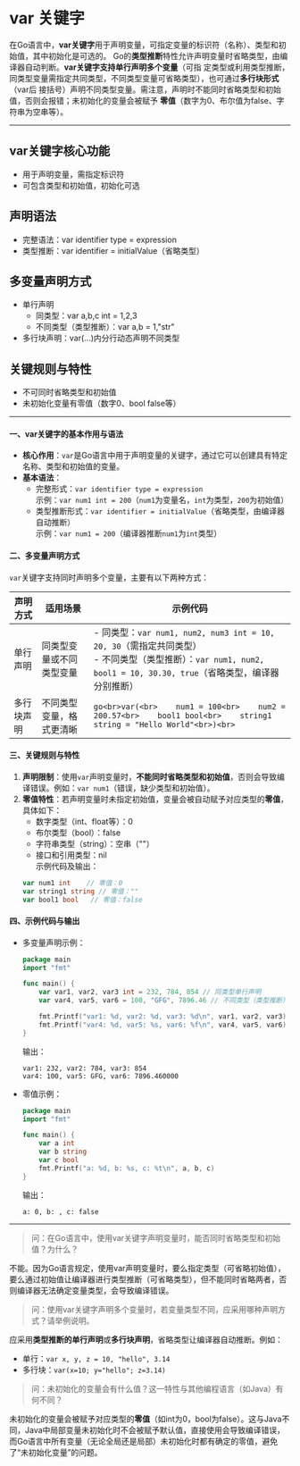 # var 关键字

在Go语言中，**var关键字**用于声明变量，可指定变量的标识符（名称）、类型和初始值，其中初始化是可选的。
Go的**类型推断**特性允许声明变量时省略类型，由编译器自动判断。**var关键字支持单行声明多个变量**（可指
定类型或利用类型推断，同类型变量需指定共同类型，不同类型变量可省略类型），也可通过**多行块形式**（var后
接括号）声明不同类型变量。需注意，声明时不能同时省略类型和初始值，否则会报错；未初始化的变量会被赋予
**零值**（数字为0、布尔值为false、字符串为空串等）。

---

## **var关键字核心功能**
- 用于声明变量，需指定标识符
- 可包含类型和初始值，初始化可选
## **声明语法**
- 完整语法：var identifier type = expression
- 类型推断：var identifier = initialValue（省略类型）
## **多变量声明方式**
- 单行声明
  - 同类型：var a,b,c int = 1,2,3
  - 不同类型（类型推断）：var a,b = 1,"str"
- 多行块声明：var(...)内分行动态声明不同类型
## **关键规则与特性**
- 不可同时省略类型和初始值
- 未初始化变量有零值（数字0、bool false等）

---

#### 一、var关键字的基本作用与语法
- **核心作用**：`var`是Go语言中用于声明变量的关键字，通过它可以创建具有特定名称、类型和初始值的变量。
- **基本语法**：
  - 完整形式：`var identifier type = expression`  
    示例：`var num1 int = 200`（`num1`为变量名，`int`为类型，`200`为初始值）
  - 类型推断形式：`var identifier = initialValue`（省略类型，由编译器自动推断）  
    示例：`var num1 = 200`（编译器推断`num1`为`int`类型）


#### 二、多变量声明方式
`var`关键字支持同时声明多个变量，主要有以下两种方式：

| 声明方式       | 适用场景                  | 示例代码                                                                 |
|----------------|---------------------------|--------------------------------------------------------------------------|
| 单行声明       | 同类型变量或不同类型变量  | - 同类型：`var num1, num2, num3 int = 10, 20, 30`（需指定共同类型）<br>- 不同类型（类型推断）：`var num1, num2, bool1 = 10, 30.30, true`（省略类型，编译器分别推断） |
| 多行块声明     | 不同类型变量，格式更清晰  | ```go<br>var(<br>    num1 = 100<br>    num2 = 200.57<br>    bool1 bool<br>    string1 string = "Hello World"<br>)<br>``` |


#### 三、关键规则与特性
1. **声明限制**：使用`var`声明变量时，**不能同时省略类型和初始值**，否则会导致编译错误。例如：`var num1`（错误，缺少类型和初始值）。
2. **零值特性**：若声明变量时未指定初始值，变量会被自动赋予对应类型的**零值**，具体如下：
   - 数字类型（int、float等）：0
   - 布尔类型（bool）：false
   - 字符串类型（string）：空串（""）
   - 接口和引用类型：nil  
   示例代码及输出：
   ```go
   var num1 int    // 零值：0
   var string1 string // 零值：""
   var bool1 bool   // 零值：false
   ```


#### 四、示例代码与输出
- 多变量声明示例：
  ```go
  package main
  import "fmt"

  func main() {
      var var1, var2, var3 int = 232, 784, 854 // 同类型单行声明
      var var4, var5, var6 = 100, "GFG", 7896.46 // 不同类型（类型推断）

      fmt.Printf("var1: %d, var2: %d, var3: %d\n", var1, var2, var3)
      fmt.Printf("var4: %d, var5: %s, var6: %f\n", var4, var5, var6)
  }
  ```
  输出：
  ```
  var1: 232, var2: 784, var3: 854
  var4: 100, var5: GFG, var6: 7896.460000
  ```

- 零值示例：
  ```go
  package main
  import "fmt"

  func main() {
      var a int
      var b string
      var c bool
      fmt.Printf("a: %d, b: %s, c: %t\n", a, b, c)
  }
  ```
  输出：
  ```
  a: 0, b: , c: false
  ```


---

> 问：在Go语言中，使用var关键字声明变量时，能否同时省略类型和初始值？为什么？  

不能。因为Go语言规定，使用var声明变量时，要么指定类型（可省略初始值），要么通过初始值让编译器进行类型推断（可省略类型），但不能同时省略两者，否则编译器无法确定变量类型，会导致编译错误。

> 问：使用var关键字声明多个变量时，若变量类型不同，应采用哪种声明方式？请举例说明。  

应采用**类型推断的单行声明**或**多行块声明**，省略类型让编译器自动推断。例如：  
   - 单行：`var x, y, z = 10, "hello", 3.14`  
   - 多行块：`var(x=10; y="hello"; z=3.14)`  

> 问：未初始化的变量会有什么值？这一特性与其他编程语言（如Java）有何不同？  

未初始化的变量会被赋予对应类型的**零值**（如int为0，bool为false）。这与Java不同，Java中局部变量未初始化时不会被赋予默认值，直接使用会导致编译错误，而Go语言中所有变量（无论全局还是局部）未初始化时都有确定的零值，避免了“未初始化变量”的问题。
